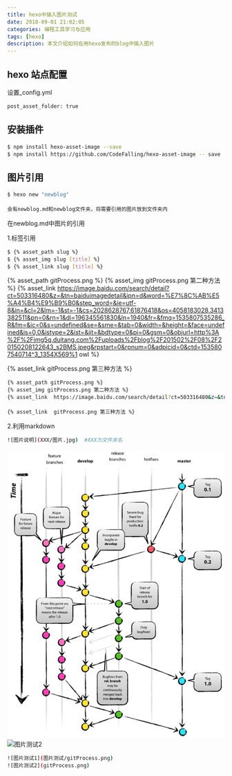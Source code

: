 ```yaml
---
title: hexo中插入图片测试
date: 2018-09-01 21:02:05
categories: 编程工具学习与应用
tags: [hexo]
description: 本文介绍如何在用hexo发布的blog中插入图片
---
```


##  hexo 站点配置

设置_config.yml

``` bash
post_asset_folder: true
```

## 安装插件

``` bash
$ npm install hexo-asset-image --save
$ npm install https://github.com/CodeFalling/hexo-asset-image -- save  #该方法安装测试成功
```

## 图片引用

``` bash
$ hexo new "newblog"
 
会有newblog.md和newblog文件夹，将需要引用的图片放到文件夹内
```
在newblog.md中图片的引用

1.标签引用

``` bash
$ {% asset_path slug %}
$ {% asset_img slug [title] %}
$ {% asset_link slug [title] %}
```
{% asset_path gitProcess.png %}
{% asset_img gitProcess.png 第二种方法 %}
{% asset_link  https://image.baidu.com/search/detail?ct=503316480&z=&tn=baiduimagedetail&ipn=d&word=%E7%8C%AB%E5%A4%B4%E9%B9%B0&step_word=&ie=utf-8&in=&cl=2&lm=-1&st=-1&cs=2028628767,61876418&os=4058183028,3413382511&pn=0&rn=1&di=196345561830&ln=1940&fr=&fmq=1535807535286_R&fm=&ic=0&s=undefined&se=&sme=&tab=0&width=&height=&face=undefined&is=0,0&istype=2&ist=&jit=&bdtype=0&pi=0&gsm=0&objurl=http%3A%2F%2Fimg5q.duitang.com%2Fuploads%2Fblog%2F201502%2F08%2F20150208122643_s2BMS.jpeg&rpstart=0&rpnum=0&adpicid=0&ctd=1535807540714^3_1354X569%1 owl %}

{% asset_link  gitProcess.png 第三种方法 %}

``` bash
{% asset_path gitProcess.png %}
{% asset_img gitProcess.png 第二种方法 %}
{% asset_link  https://image.baidu.com/search/detail?ct=503316480&z=&tn=baiduimagedetail&ipn=d&word=%E7%8C%AB%E5%A4%B4%E9%B9%B0&step_word=&ie=utf-8&in=&cl=2&lm=-1&st=-1&cs=2028628767,61876418&os=4058183028,3413382511&pn=0&rn=1&di=196345561830&ln=1940&fr=&fmq=1535807535286_R&fm=&ic=0&s=undefined&se=&sme=&tab=0&width=&height=&face=undefined&is=0,0&istype=2&ist=&jit=&bdtype=0&pi=0&gsm=0&objurl=http%3A%2F%2Fimg5q.duitang.com%2Fuploads%2Fblog%2F201502%2F08%2F20150208122643_s2BMS.jpeg&rpstart=0&rpnum=0&adpicid=0&ctd=1535807540714^3_1354X569%1 owl %}

{% asset_link  gitProcess.png 第三种方法 %}
```

2.利用markdown

``` bash
![图片说明](XXX/图片.jpg)  #XXX为文件夹名
```

![图片测试1](图片测试/gitProcess.png)
![图片测试2](gitProcess.png)

``` bash
![图片测试1](图片测试/gitProcess.png)
![图片测试2](gitProcess.png)
```



